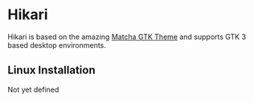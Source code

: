 # Hikari
Hikari is based on the amazing [Matcha GTK Theme](https://github.com/vinceliuice/matcha) and supports GTK 3 based desktop environments.

## Linux Installation
Not yet defined

